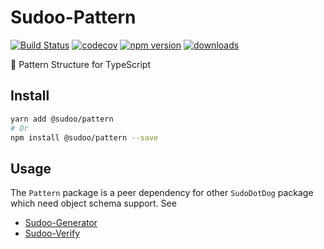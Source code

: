 # Sudoo-Pattern

[![Build Status](https://travis-ci.com/SudoDotDog/Sudoo-Pattern.svg?branch=master)](https://travis-ci.com/SudoDotDog/Sudoo-Pattern)
[![codecov](https://codecov.io/gh/SudoDotDog/Sudoo-Pattern/branch/master/graph/badge.svg)](https://codecov.io/gh/SudoDotDog/Sudoo-Pattern)
[![npm version](https://badge.fury.io/js/%40sudoo%2Fpattern.svg)](https://badge.fury.io/js/%40sudoo%2Fpattern)
[![downloads](https://img.shields.io/npm/dm/@sudoo/pattern.svg)](https://www.npmjs.com/package/@sudoo/pattern)

:cactus: Pattern Structure for TypeScript

## Install

```sh
yarn add @sudoo/pattern
# Or
npm install @sudoo/pattern --save
```

## Usage

The `Pattern` package is a peer dependency for other `SudoDotDog` package which need object schema support. See

-   [Sudoo-Generator](//github.com/SudoDotDog/Sudoo-Generator)
-   [Sudoo-Verify](//github.com/SudoDotDog/Sudoo-Verify)
